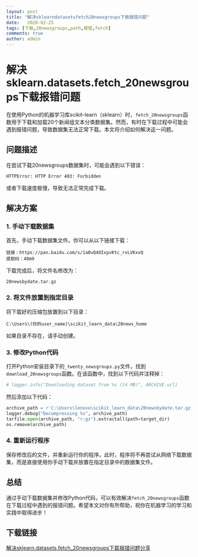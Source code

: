 ```yaml
---
layout: post
title: "解决sklearndatasetsfetch20newsgroups下载报错问题"
date:   2020-02-25
tags: [下载,20newsgroups,path,报错,fetch]
comments: true
author: admin
---
```

# 解决sklearn.datasets.fetch_20newsgroups下载报错问题

在使用Python的机器学习库scikit-learn（sklearn）时，`fetch_20newsgroups`函数用于下载和加载20个新闻组文本分类数据集。然而，有时在下载过程中可能会遇到报错问题，导致数据集无法正常下载。本文将介绍如何解决这一问题。

## 问题描述

在尝试下载20newsgroups数据集时，可能会遇到以下错误：

```
HTTPError: HTTP Error 403: Forbidden
```

或者下载速度极慢，导致无法正常完成下载。

## 解决方案

### 1. 手动下载数据集

首先，手动下载数据集文件。你可以从以下链接下载：

```
链接：https://pan.baidu.com/s/1a0vQ4OIxpvKtc_rxLVKxvQ
提取码：40m9
```

下载完成后，将文件名修改为：

```
20newsbydate.tar.gz
```

### 2. 将文件放置到指定目录

将下载好的压缩包放置到以下目录：

```
C:\Users\(你的user_name)\scikit_learn_data\20news_home
```

如果目录不存在，请手动创建。

### 3. 修改Python代码

打开Python安装目录下的`_twenty_newsgroups.py`文件，找到`download_20newsgroups`函数。在该函数中，找到以下代码并注释掉：

```python
# logger.info("Downloading dataset from %s (14 MB)", ARCHIVE.url)
```

然后添加以下代码：

```python
archive_path = r'C:\Users\lenovo\scikit_learn_data\20newsbydate.tar.gz'
logger.debug("Decompressing %s", archive_path)
tarfile.open(archive_path, "r:gz").extractall(path=target_dir)
os.remove(archive_path)
```

### 4. 重新运行程序

保存修改后的文件，并重新运行你的程序。此时，程序将不再尝试从网络下载数据集，而是直接使用你手动下载并放置在指定目录中的数据集文件。

## 总结

通过手动下载数据集并修改Python代码，可以有效解决`fetch_20newsgroups`函数在下载过程中遇到的报错问题。希望本文对你有所帮助，祝你在机器学习的学习和实践中取得进步！

## 下载链接

[解决sklearn.datasets.fetch_20newsgroups下载报错问题分享](https://pan.quark.cn/s/7ed3f7949eb8)